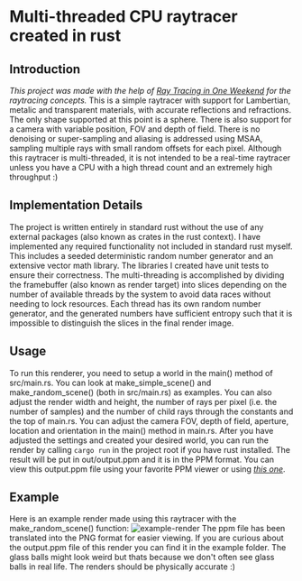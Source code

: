 # Multi-threaded CPU raytracer created in rust

## Introduction
*This project was made with the help of [_Ray Tracing in One Weekend_](https://raytracing.github.io/books/RayTracingInOneWeekend.html) for the raytracing concepts.*
This is a simple raytracer with support for Lambertian, metalic and transparent materials, with accurate reflections and refractions.
The only shape supported at this point is a sphere.
There is also support for a camera with variable position, FOV and depth of field.
There is no denoising or super-sampling and aliasing is addressed using MSAA, sampling multiple rays with small random offsets for each pixel.
Although this raytracer is multi-threaded, it is not intended to be a real-time raytracer unless you have a CPU with a high thread count and an extremely high throughput :)

## Implementation Details
The project is written entirely in standard rust without the use of any external packages (also known as crates in the rust context).
I have implemented any required functionality not included in standard rust myself. This includes a seeded deterministic random number generator and an extensive vector math library.
The libraries I created have unit tests to ensure their correctness.
The multi-threading is accomplished by dividing the framebuffer (also known as render target) into slices depending on the number of available threads by the system to avoid data races without needing to lock resources.
Each thread has its own random number generator, and the generated numbers have sufficient entropy such that it is impossible to distinguish the slices in the final render image.


## Usage
To run this renderer, you need to setup a world in the main() method of src/main.rs. You can look at make_simple_scene() and make_random_scene() (both in src/main.rs) as examples.
You can also adjust the render width and height, the number of rays per pixel (i.e. the number of samples) and the number of child rays through the constants and the top of main.rs.
You can adjust the camera FOV, depth of field, aperture, location and orientation in the main() method in main.rs.
After you have adjusted the settings and created your desired world, you can run the render by calling `cargo run` in the project root if you have rust installed.
The result will be put in out/output.ppm and it is in the PPM format.
You can view this output.ppm file using your favorite PPM viewer or using [_this one_](https://raytracing.github.io/books/RayTracingInOneWeekend.html).

## Example
Here is an example render made using this raytracer with the make_random_scene() function:
![example-render](https://user-images.githubusercontent.com/77579116/204995436-6edd488b-181e-485c-b753-a3e1ebd2cfbd.png)
The ppm file has been translated into the PNG format for easier viewing. If you are curious about the output.ppm file of this render you can find it in the example folder.
The glass balls might look weird but thats because we don't often see glass balls in real life. The renders should be physically accurate :)
